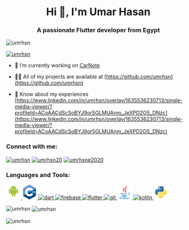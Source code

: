 <h1 align="center">Hi 👋, I'm Umar Hasan</h1>
<h3 align="center">A passionate Flutter developer from Egypt</h3>

<p align="left"> <img src="https://komarev.com/ghpvc/?username=umrhsn&label=Profile%20views&color=0e75b6&style=flat" alt="umrhsn" /> </p>

<p align="left"> <a href="https://github.com/ryo-ma/github-profile-trophy"><img src="https://github-profile-trophy.vercel.app/?username=umrhsn" alt="umrhsn" /></a> </p>

- 🔭 I’m currently working on [CarNote](https://github.com/umrhsn/CarNote)

- 👨‍💻 All of my projects are available at [https://github.com/umrhsn](https://github.com/umrhsn)

- 📄 Know about my experiences [https://www.linkedin.com/in/umrhsn/overlay/1635536230713/single-media-viewer/?profileId=ACoAACdScSoBYJ9or5GLMUAnm_JeXPD2O5_DNzc](https://www.linkedin.com/in/umrhsn/overlay/1635536230713/single-media-viewer/?profileId=ACoAACdScSoBYJ9or5GLMUAnm_JeXPD2O5_DNzc)

<h3 align="left">Connect with me:</h3>
<p align="left">
<a href="https://linkedin.com/in/umrhsn" target="blank"><img align="center" src="https://raw.githubusercontent.com/rahuldkjain/github-profile-readme-generator/master/src/images/icons/Social/linked-in-alt.svg" alt="umrhsn" height="30" width="40" /></a>
<a href="https://fb.com/umrhsn20" target="blank"><img align="center" src="https://raw.githubusercontent.com/rahuldkjain/github-profile-readme-generator/master/src/images/icons/Social/facebook.svg" alt="umrhsn20" height="30" width="40" /></a>
<a href="https://www.hackerrank.com/umrhsne2020" target="blank"><img align="center" src="https://raw.githubusercontent.com/rahuldkjain/github-profile-readme-generator/master/src/images/icons/Social/hackerrank.svg" alt="umrhsne2020" height="30" width="40" /></a>
</p>

<h3 align="left">Languages and Tools:</h3>
<p align="left"> <a href="https://developer.android.com" target="_blank" rel="noreferrer"> <img src="https://raw.githubusercontent.com/devicons/devicon/master/icons/android/android-original-wordmark.svg" alt="android" width="40" height="40"/> </a> <a href="https://www.w3schools.com/cpp/" target="_blank" rel="noreferrer"> <img src="https://raw.githubusercontent.com/devicons/devicon/master/icons/cplusplus/cplusplus-original.svg" alt="cplusplus" width="40" height="40"/> </a> <a href="https://dart.dev" target="_blank" rel="noreferrer"> <img src="https://www.vectorlogo.zone/logos/dartlang/dartlang-icon.svg" alt="dart" width="40" height="40"/> </a> <a href="https://firebase.google.com/" target="_blank" rel="noreferrer"> <img src="https://www.vectorlogo.zone/logos/firebase/firebase-icon.svg" alt="firebase" width="40" height="40"/> </a> <a href="https://flutter.dev" target="_blank" rel="noreferrer"> <img src="https://www.vectorlogo.zone/logos/flutterio/flutterio-icon.svg" alt="flutter" width="40" height="40"/> </a> <a href="https://git-scm.com/" target="_blank" rel="noreferrer"> <img src="https://www.vectorlogo.zone/logos/git-scm/git-scm-icon.svg" alt="git" width="40" height="40"/> </a> <a href="https://www.java.com" target="_blank" rel="noreferrer"> <img src="https://raw.githubusercontent.com/devicons/devicon/master/icons/java/java-original.svg" alt="java" width="40" height="40"/> </a> <a href="https://kotlinlang.org" target="_blank" rel="noreferrer"> <img src="https://www.vectorlogo.zone/logos/kotlinlang/kotlinlang-icon.svg" alt="kotlin" width="40" height="40"/> </a> <a href="https://www.python.org" target="_blank" rel="noreferrer"> <img src="https://raw.githubusercontent.com/devicons/devicon/master/icons/python/python-original.svg" alt="python" width="40" height="40"/> </a> </p>

<p><img align="left" src="https://github-readme-stats.vercel.app/api/top-langs?username=umrhsn&show_icons=true&locale=en&layout=compact" alt="umrhsn" /></p>

<p>&nbsp;<img align="center" src="https://github-readme-stats.vercel.app/api?username=umrhsn&show_icons=true&locale=en" alt="umrhsn" /></p>

<p><img align="center" src="https://github-readme-streak-stats.herokuapp.com/?user=umrhsn&" alt="umrhsn" /></p>
